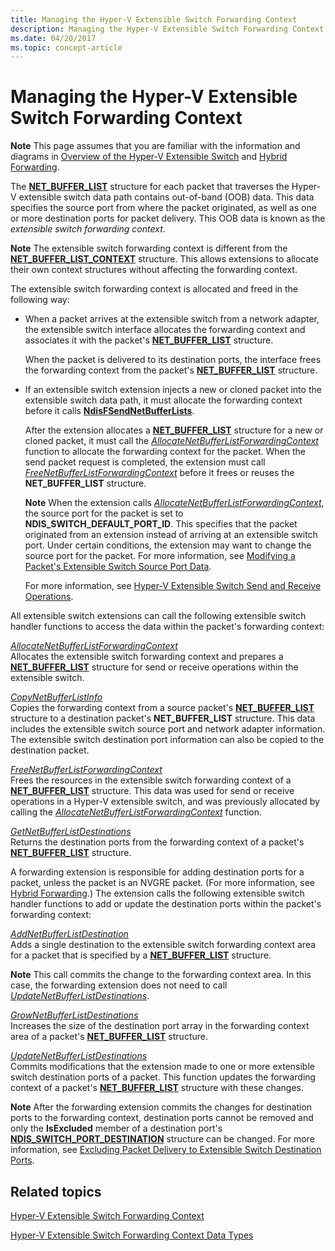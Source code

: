 ```yaml
---
title: Managing the Hyper-V Extensible Switch Forwarding Context
description: Managing the Hyper-V Extensible Switch Forwarding Context
ms.date: 04/20/2017
ms.topic: concept-article
---
```


# Managing the Hyper-V Extensible Switch Forwarding Context


**Note**  This page assumes that you are familiar with the information and diagrams in [Overview of the Hyper-V Extensible Switch](overview-of-the-hyper-v-extensible-switch.md) and [Hybrid Forwarding](hybrid-forwarding.md).



The [**NET\_BUFFER\_LIST**](/windows-hardware/drivers/ddi/nbl/ns-nbl-net_buffer_list) structure for each packet that traverses the Hyper-V extensible switch data path contains out-of-band (OOB) data. This data specifies the source port from where the packet originated, as well as one or more destination ports for packet delivery. This OOB data is known as the *extensible switch forwarding context*.

**Note**  The extensible switch forwarding context is different from the [**NET\_BUFFER\_LIST\_CONTEXT**](/windows-hardware/drivers/ddi/nbl/ns-nbl-net_buffer_list_context) structure. This allows extensions to allocate their own context structures without affecting the forwarding context.

The extensible switch forwarding context is allocated and freed in the following way:

-   When a packet arrives at the extensible switch from a network adapter, the extensible switch interface allocates the forwarding context and associates it with the packet's [**NET\_BUFFER\_LIST**](/windows-hardware/drivers/ddi/nbl/ns-nbl-net_buffer_list) structure.

    When the packet is delivered to its destination ports, the interface frees the forwarding context from the packet's [**NET\_BUFFER\_LIST**](/windows-hardware/drivers/ddi/nbl/ns-nbl-net_buffer_list) structure.

-   If an extensible switch extension injects a new or cloned packet into the extensible switch data path, it must allocate the forwarding context before it calls [**NdisFSendNetBufferLists**](/windows-hardware/drivers/ddi/ndis/nf-ndis-ndisfsendnetbufferlists).

    After the extension allocates a [**NET\_BUFFER\_LIST**](/windows-hardware/drivers/ddi/nbl/ns-nbl-net_buffer_list_context) structure for a new or cloned packet, it must call the [*AllocateNetBufferListForwardingContext*](/windows-hardware/drivers/ddi/ndis/nc-ndis-ndis_switch_allocate_net_buffer_list_forwarding_context) function to allocate the forwarding context for the packet. When the send packet request is completed, the extension must call [*FreeNetBufferListForwardingContext*](/windows-hardware/drivers/ddi/ndis/nc-ndis-ndis_switch_free_net_buffer_list_forwarding_context) before it frees or reuses the **NET\_BUFFER\_LIST** structure.

    **Note**  When the extension calls [*AllocateNetBufferListForwardingContext*](/windows-hardware/drivers/ddi/ndis/nc-ndis-ndis_switch_allocate_net_buffer_list_forwarding_context), the source port for the packet is set to **NDIS\_SWITCH\_DEFAULT\_PORT\_ID**. This specifies that the packet originated from an extension instead of arriving at an extensible switch port. Under certain conditions, the extension may want to change the source port for the packet. For more information, see [Modifying a Packet's Extensible Switch Source Port Data](modifying-a-packet-s-extensible-switch-source-port-data.md).

    For more information, see [Hyper-V Extensible Switch Send and Receive Operations](hyper-v-extensible-switch-send-and-receive-operations.md).

All extensible switch extensions can call the following extensible switch handler functions to access the data within the packet's forwarding context:

<a href="" id="allocatenetbufferlistforwardingcontext"></a>[*AllocateNetBufferListForwardingContext*](/windows-hardware/drivers/ddi/ndis/nc-ndis-ndis_switch_allocate_net_buffer_list_forwarding_context)  
Allocates the extensible switch forwarding context and prepares a [**NET\_BUFFER\_LIST**](/windows-hardware/drivers/ddi/nbl/ns-nbl-net_buffer_list) structure for send or receive operations within the extensible switch.

<a href="" id="copynetbufferlistinfo"></a>[*CopyNetBufferListInfo*](/windows-hardware/drivers/ddi/ndis/nc-ndis-ndis_switch_copy_net_buffer_list_info)  
Copies the forwarding context from a source packet's [**NET\_BUFFER\_LIST**](/windows-hardware/drivers/ddi/nbl/ns-nbl-net_buffer_list_context) structure to a destination packet's **NET\_BUFFER\_LIST** structure. This data includes the extensible switch source port and network adapter information. The extensible switch destination port information can also be copied to the destination packet.

<a href="" id="freenetbufferlistforwardingcontext"></a>[*FreeNetBufferListForwardingContext*](/windows-hardware/drivers/ddi/ndis/nc-ndis-ndis_switch_free_net_buffer_list_forwarding_context)  
Frees the resources in the extensible switch forwarding context of a [**NET\_BUFFER\_LIST**](/windows-hardware/drivers/ddi/nbl/ns-nbl-net_buffer_list) structure. This data was used for send or receive operations in a Hyper-V extensible switch, and was previously allocated by calling the [*AllocateNetBufferListForwardingContext*](/windows-hardware/drivers/ddi/ndis/nc-ndis-ndis_switch_allocate_net_buffer_list_forwarding_context) function.

<a href="" id="getnetbufferlistdestinations"></a>[*GetNetBufferListDestinations*](/windows-hardware/drivers/ddi/ndis/nc-ndis-ndis_switch_get_net_buffer_list_destinations)  
Returns the destination ports from the forwarding context of a packet's [**NET\_BUFFER\_LIST**](/windows-hardware/drivers/ddi/nbl/ns-nbl-net_buffer_list_context) structure.

A forwarding extension is responsible for adding destination ports for a packet, unless the packet is an NVGRE packet. (For more information, see [Hybrid Forwarding](hybrid-forwarding.md).) The extension calls the following extensible switch handler functions to add or update the destination ports within the packet's forwarding context:

<a href="" id="addnetbufferlistdestination"></a>[*AddNetBufferListDestination*](/windows-hardware/drivers/ddi/ndis/nc-ndis-ndis_switch_add_net_buffer_list_destination)  
Adds a single destination to the extensible switch forwarding context area for a packet that is specified by a [**NET\_BUFFER\_LIST**](/windows-hardware/drivers/ddi/nbl/ns-nbl-net_buffer_list_context) structure.

**Note**  This call commits the change to the forwarding context area. In this case, the forwarding extension does not need to call [*UpdateNetBufferListDestinations*](/windows-hardware/drivers/ddi/ndis/nc-ndis-ndis_switch_update_net_buffer_list_destinations).

<a href="" id="grownetbufferlistdestinations"></a>[*GrowNetBufferListDestinations*](/windows-hardware/drivers/ddi/ndis/nc-ndis-ndis_switch_grow_net_buffer_list_destinations)  
Increases the size of the destination port array in the forwarding context area of a packet's [**NET\_BUFFER\_LIST**](/windows-hardware/drivers/ddi/nbl/ns-nbl-net_buffer_list_context) structure.

<a href="" id="updatenetbufferlistdestinations"></a>[*UpdateNetBufferListDestinations*](/windows-hardware/drivers/ddi/ndis/nc-ndis-ndis_switch_update_net_buffer_list_destinations)  
Commits modifications that the extension made to one or more extensible switch destination ports of a packet. This function updates the forwarding context of a packet's [**NET\_BUFFER\_LIST**](/windows-hardware/drivers/ddi/nbl/ns-nbl-net_buffer_list_context) structure with these changes.

**Note**  After the forwarding extension commits the changes for destination ports to the forwarding context, destination ports cannot be removed and only the **IsExcluded** member of a destination port's [**NDIS\_SWITCH\_PORT\_DESTINATION**](/windows-hardware/drivers/ddi/ndis/ns-ndis-_ndis_switch_port_destination) structure can be changed. For more information, see [Excluding Packet Delivery to Extensible Switch Destination Ports](excluding-packet-delivery-to-extensible-switch-destination-ports.md).

## Related topics


[Hyper-V Extensible Switch Forwarding Context](hyper-v-extensible-switch-forwarding-context.md)

[Hyper-V Extensible Switch Forwarding Context Data Types](hyper-v-extensible-switch-forwarding-context-data-types.md)
